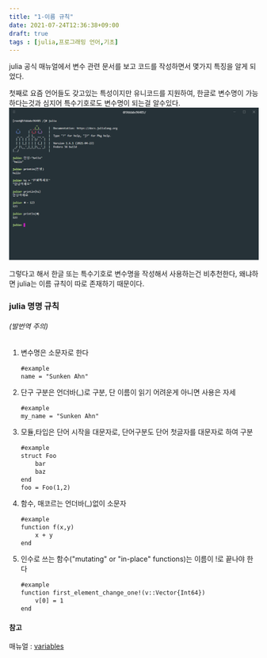 ```yaml
---
title: "1-이름 규칙"
date: 2021-07-24T12:36:38+09:00
draft: true
tags : [julia,프로그래밍 언어,기초]
---
```


julia 공식 매뉴얼에서 변수 관련 문서를 보고 코드를 작성하면서 몇가지 특징을 알게 되었다.

첫째로 요즘 언어들도 갖고있는 특성이지만 유니코드를 지원하여, 한글로 변수명이 가능하다는것과 심지어 특수기호로도 변수명이 되는걸 알수있다.
![exmaple](../../../static/posts/julia/1/unicode_name.PNG)

그렇다고 해서 한글 또는 특수기호로 변수명을 작성해서 사용하는건 비추천한다, 왜냐하면 julia는 이름 규칙이 따로 존재하기 때문이다.

### julia 명명 규칙
###### (발번역 주의)
1. 변수명은 소문자로 한다
   ```
   #example
   name = "Sunken Ahn"
   ```
2. 단구 구분은 언더바(_)로 구분, 단 이름이 읽기 어려운게 아니면 사용은 자세
   ```
   #example
   my_name = "Sunken Ahn"
   ```
3. 모듈,타입은 단어 시작을 대문자로, 단어구분도 단어 첫글자를 대문자로 하여 구분
   ```
   #example
   struct Foo
       bar
       baz
   end
   foo = Foo(1,2)
   ```
4. 함수, 매코르는 언더바(_)없이 소문자
   ```
   #example
   function f(x,y)
       x + y
   end
   ```
5. 인수로 쓰는 함수("mutating" or "in-place" functions)는 이름이 !로 끝나야 한다
   ```
   #example
   function first_element_change_one!(v::Vector{Int64})
       v[0] = 1
   end
   ```

#### 참고
매뉴얼 : [ variables](https://docs.julialang.org/en/v1/manual/variables/)